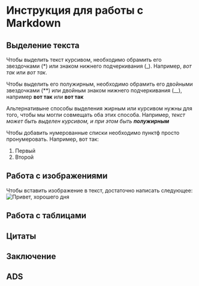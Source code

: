# Инcтрукция для работы с Markdown

## Выделение текста

Чтобы выделить текст курсивом, необходимо обрамить его звездочками (*) или знаком нижнего подчеркивания (_). Например, *вот так* или _вот так_.

Чтобы выделить его полужирным, необходимо обрамить его двойными звездочками (**) или двойным знаком нижнего подчеркивания (__), например **вот так** или __вот так__

Альтернативыне способы выделения жирным или курсивом нужны для того, чтобы мы могли совмещать оба этих способа. Например, _текст может быть выделен курсивом, и при этом быть **полужирным**_


Чтобы добавить нумерованные списки необходимо пунктф просто пронумеровать. Например, вот так:
1. Первый
2. Второй


## Работа с изображениями

Чтобы вставить изображение в текст, достаточно написать следующее:
![Привет, хорошего дня](horoshego-dnya-i-nastroeniya-kartink-4.jpg)

## Работа с таблицами

## Цитаты

## Заключение
## ADS 
